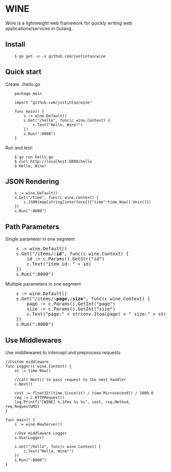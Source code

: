 # WINE

Wine is a lightweight web framework for quickly writing web applications/services in Golang. 

## Install  

        $ go get -u -v github.com/justintan/wine

## Quick start  
Create ./hello.go  
        
        package main
        
        import "github.com/justintan/wine"
        
        func main() {
        	s := wine.Default()
        	s.Get("/hello", func(c wine.Context) {
        		c.Text("Hello, Wine!")
        	})
        	s.Run(":8000")
        }
Run and test:  

        $ go run hello.go
        $ curl http://localhost:8000/hello
        $ Hello, Wine!
        

## JSON Rendering

        s := wine.Default()
        s.Get("/time", func(c wine.Context) {
        	c.JSON(map[string]interface{}{"time":time.Now().Unix()})
        })
        s.Run(":8000")
        
## Path Parameters
Single parameter in one segment
<pre>
    s := wine.Default() 
    s.Get("/items/<b>:id</b>", func(c wine.Context) { 
        id := c.Params().GetStr("id") 
        c.Text("item id: " + id) 
    }) 
    s.Run(":8000")
</pre>
        
Multiple parameters in one segment   
<pre>
    s := wine.Default() 
    s.Get("/items/<b>:page,:size</b>", func(c wine.Context) { 
        page := c.Params().GetInt("page") 
        size := c.Params().GetInt("size") 
        c.Text("page:" + strconv.Itoa(page) + " size:" + strconv.Itoa(size)) 
    }) 
    s.Run(":8000")
</pre>

## Use Middlewares
Use middlewares to intercept and preprocess requests  

    //Custom middleware
    func Logger(c wine.Context) {
    	st := time.Now()
    	
    	//call Next() to pass request to the next handler
    	c.Next() 
    	
    	cost := float32((time.Since(st) / time.Microsecond)) / 1000.0
    	req := c.HTTPRequest()
    	log.Printf("[WINE] %.3fms %s %s", cost, req.Method, req.RequestURI)
    }
    
    func main() {
    	s := wine.NewServer()
    	
    	//Use middleware Logger
    	s.Use(Logger)
    	
    	s.Get("/hello", func(c wine.Context) {
    		c.Text("Hello, Wine!")
        })
        s.Run(":8000")
    }
  